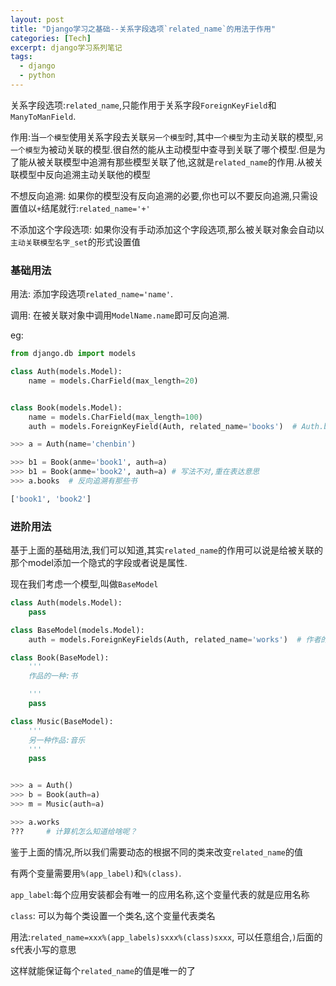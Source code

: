 ```yaml
---
layout: post
title: "Django学习之基础--关系字段选项`related_name`的用法于作用"
categories: [Tech]
excerpt: django学习系列笔记
tags:
  - django
  - python
---
```



关系字段选项:`related_name`,只能作用于关系字段`ForeignKeyField`和`ManyToManField`.

作用:当`一个模型`使用关系字段去关联`另一个模型`时,其中`一个模型`为主动关联的模型,`另一个模型`为被动关联的模型.很自然的能从主动模型中查寻到关联了哪个模型.但是为了能从被关联模型中追溯有那些模型关联了他,这就是`related_name`的作用.从被关联模型中反向追溯主动关联他的模型

不想反向追溯: 如果你的模型没有反向追溯的必要,你也可以不要反向追溯,只需设置值以`+`结尾就行:`related_name='+'`

不添加这个字段选项: 如果你没有手动添加这个字段选项,那么被关联对象会自动以`主动关联模型名字_set`的形式设置值

### 基础用法

用法: 添加字段选项`related_name='name'`.


调用: 在被关联对象中调用`ModelName.name`即可反向追溯.

eg:

```python
from django.db import models

class Auth(models.Model):
    name = models.CharField(max_length=20)


class Book(models.Model):
    name = models.CharField(max_length=100)
    auth = models.ForeignKeyField(Auth, related_name='books')  # Auth.books便课反向追溯到它本人有哪些书

>>> a = Auth(name='chenbin')

>>> b1 = Book(anme='book1', auth=a)
>>> b1 = Book(anme='book2', auth=a) # 写法不对,重在表达意思
>>> a.books  # 反向追溯有那些书

['book1', 'book2']
```


### 进阶用法

基于上面的基础用法,我们可以知道,其实`related_name`的作用可以说是给被关联的那个model添加一个隐式的字段或者说是属性.

现在我们考虑一个模型,叫做`BaseModel`

```python
class Auth(models.Model):
    pass

class BaseModel(models.Model):
    auth = models.ForeignKeyFields(Auth, related_name='works')  # 作者的作品叫做works

class Book(BaseModel):
    '''
    作品的一种:书

    '''
    pass

class Music(BaseModel):
    '''
    另一种作品:音乐
    '''
    pass


>>> a = Auth()
>>> b = Book(auth=a)
>>> m = Music(auth=a)

>>> a.works
???     # 计算机怎么知道给啥呢？

```

鉴于上面的情况,所以我们需要动态的根据不同的类来改变`related_name`的值

有两个变量需要用`%(app_label)`和`%(class)`.

`app_label`:每个应用安装都会有唯一的应用名称,这个变量代表的就是应用名称

`class`: 可以为每个类设置一个类名,这个变量代表类名

用法:`related_name=xxx%(app_labels)sxxx%(class)sxxx`, 可以任意组合,`)`后面的s代表小写的意思

这样就能保证每个`related_name`的值是唯一的了
